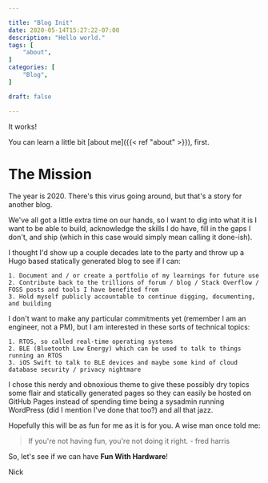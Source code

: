 ```yaml
---

title: "Blog Init"
date: 2020-05-14T15:27:22-07:00
description: "Hello world."
tags: [
    "about",
]
categories: [
    "Blog",
]

draft: false

---
```


It works!

You can learn a little bit [about me]({{< ref "about" >}}), first.

# The Mission

The year is 2020. There's this virus going around, but that's a story for another blog.

We've all got a little extra time on our hands, so I want to dig into what it is I want to be able to build, acknowledge the skills I do have, fill in the gaps I don't, and ship (which in this case would simply mean calling it done-ish).

I thought I'd show up a couple decades late to the party and throw up a Hugo based statically generated blog to see if I can:

    1. Document and / or create a portfolio of my learnings for future use
    2. Contribute back to the trillions of forum / blog / Stack Overflow / FOSS posts and tools I have benefited from
    3. Hold myself publicly accountable to continue digging, documenting, and building

I don't want to make any particular commitments yet (remember I am an engineer, not a PM), but I am interested in these sorts of technical topics:

    1. RTOS, so called real-time operating systems
    2. BLE (Bluetooth Low Energy) which can be used to talk to things running an RTOS
    3. iOS Swift to talk to BLE devices and maybe some kind of cloud database security / privacy nightmare

I chose this nerdy and obnoxious theme to give these possibly dry topics some flair and statically generated pages so they can easily be hosted on GitHub Pages instead of spending time being a sysadmin running WordPress (did I mention I've done that too?) and all that jazz.

Hopefully this will be as fun for me as it is for you. A wise man once told me:

> If you're not having fun, you're not doing it right. - fred harris

So, let's see if we can have **Fun With Hardware**!

Nick